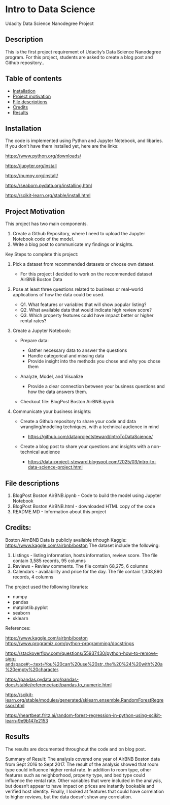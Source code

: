# Intro to Data Science

Udacity Data Science Nanodegree Project

## Description

This is the first project requirement of Udacity’s Data Science Nanodegree program. For this project, students are asked to create a blog post and Github repository.. 

## Table of contents

- [Installation](#installation)
- [Project motivation](#project-motivation)
- [File descriptions](#file-descriptions)
- [Credits](#credits)
- [Results](#results)

## Installation

The code is implemented using Python and Jupyter Notebook, and libaries. 
If you don't have them installed yet, here are the links:

https://www.python.org/downloads/

https://jupyter.org/install

https://numpy.org/install/

https://seaborn.pydata.org/installing.html

https://scikit-learn.org/stable/install.html

## Project Motivation

This project has two main components. 
1.	Create a Github Repository, where I need to upload the Jupyter Notebook code of the model.
2.	Write a blog post to communicate my findings or insights. 

Key Steps to complete this project:

1) Pick a dataset from recommended datasets or choose own dataset. 
   - For this project I decided to work on the recommended dataset AirBNB Boston Data
    
2) Pose at least three questions related to business or real-world applications of how the data could be used.
    - Q1. What features or variables that will show popular listing?
    - Q2. What available data that would indicate high review score?
    - Q3. Which property features could have impact better or higher rental rates?
3) Create a Jupyter Notebook: 
    - Prepare data:
      - Gather necessary data to answer the questions
      - Handle categorical and missing data
      - Provide insight into the methods you chose and why you chose them
    - Analyze, Model, and Visualize
      - Provide a clear connection between your business questions and how the data answers them.

    - Checkout file: BlogPost Boston AirBNB.ipynb

4) Communicate your business insights:
      - Create a Github repository to share your code and data wrangling/modeling techniques, with a technical audience in mind
      
        - https://github.com/dataprojectsteward/IntroToDataScience/
      
      - Create a blog post to share your questions and insights with a non-technical audience
      
        - https://data-project-steward.blogspot.com/2025/03/intro-to-data-science-project.html

## File descriptions

1. BlogPost Boston AirBNB.ipynb - Code to build the model using Jupyter Notebook
2. BlogPost Boston AirBNB.html - downloaded HTML copy of the code
3. README.MD - Information about this project

## Credits:

Boston AirnBNB Data is publicly available trhough Kaggle: https://www.kaggle.com/airbnb/boston
The dataset include the following:
1.	Listings - listing information, hosts information, review score. The file contain 3,585 records, 95 columns
2.	Reviews - Review comments. The file contain 68,275, 6 columns
3.	Calendars - availability and price for the day. The file contain 1,308,890 records, 4 columns

The project used the following libraries:
   - numpy
   - pandas
   - matplotlib.pyplot
   - seaborn
   - sklearn

References:

https://www.kaggle.com/airbnb/boston https://www.programiz.com/python-programming/docstrings 

https://stackoverflow.com/questions/55937430/python-how-to-remove-sign-andspace#:~:text=You%20can%20use%20str.,the%20%24%20with%20a%20empty%20character. 

https://pandas.pydata.org/pandas-docs/stable/reference/api/pandas.to_numeric.html

https://scikit-learn.org/stable/modules/generated/sklearn.ensemble.RandomForestRegressor.html

https://heartbeat.fritz.ai/random-forest-regression-in-python-using-scikit-learn-9e9b147e2153

## Results

The results are documented throughout the code and on blog post. 

Summary of Result:  The analysis covered one year of AirBNB Boston data from Sept 2016 to Sept 2017. The result of the analysis showed that room type could influence higher rental rate. In addition to room type, other features such as neighborhood, property type, and bed type could influence the rental rate. Other variables that were included in the analysis, but doesn’t appear to have impact on prices are instantly bookable and verified host identity. Finally, I looked at features that could have correlation to higher reviews, but the data doesn’t show any correlation.
